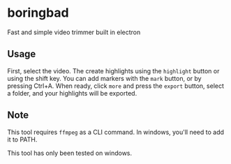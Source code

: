 # boringbad

Fast and simple video trimmer built in electron

## Usage

First, select the video. The create highlights using the `highlight` button or using the shift key. You can add markers with the `mark` button, or by pressing Ctrl+A. When ready, click `more` and press the `export` button, select a folder, and your highlights will be exported.

## Note

This tool requires `ffmpeg` as a CLI command. In windows, you'll need to add it to PATH.

This tool has only been tested on windows.